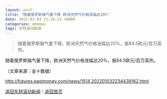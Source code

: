 ```yaml
---
layout: post
title: "随着俄罗斯输气量下降 欧洲天然气价格涨幅达20%"
date: 2022-01-03 21:24:13 +0800
categories: emnews
tags: 东财滚动新闻
---
```

> 随着俄罗斯输气量下降，欧洲天然气价格涨幅达20%，报84.5欧元/百万英热。

<p>随着俄罗斯输气量下降，欧洲天然气价格涨幅达20%，报84.5欧元/百万英热。 </p><p class="em_media">（文章来源：金十数据）</p>

<http://futures.eastmoney.com/news/1514,202201032234439162.html>

[返回东财滚动新闻](//finews.withounder.com/emnews/)｜[返回首页](//finews.withounder.com/)